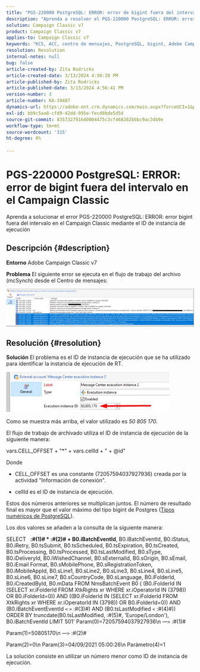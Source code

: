 ```yaml
---
title: "PGS-220000 PostgreSQL: ERROR: error de bigint fuera del intervalo en el Campaign Classic"
description: "Aprenda a resolver el PGS-220000 PostgreSQL: ERROR: error bigint fuera del intervalo en el Campaign Classic"
solution: Campaign Classic v7
product: Campaign Classic v7
applies-to: Campaign Classic v7
keywords: "KCS, ACC, centro de mensajes, PostgreSQL, bigint, Adobe Campaign Classic v7, PGS-220000, ERROR: bigint fuera del intervalo, resolución de problemas"
resolution: Resolution
internal-notes: null
bug: false
article-created-by: Zita Rodricks
article-created-date: 3/13/2024 4:50:20 PM
article-published-by: Zita Rodricks
article-published-date: 3/13/2024 4:56:41 PM
version-number: 3
article-number: KA-19487
dynamics-url: https://adobe-ent.crm.dynamics.com/main.aspx?forceUCI=1&pagetype=entityrecord&etn=knowledgearticle&id=f1155bc4-59e1-ee11-904d-6045bd0065b6
exl-id: bb9c5aa8-cfd9-42dd-995e-fecd8bde5d5d
source-git-commit: 835732791640004475c3cf468262bbbc9ac34b9e
workflow-type: tm+mt
source-wordcount: '315'
ht-degree: 0%

---
```


# PGS-220000 PostgreSQL: ERROR: error de bigint fuera del intervalo en el Campaign Classic


Aprenda a solucionar el error PGS-220000 PostgreSQL: ERROR: error bigint fuera del intervalo en el Campaign Classic mediante el ID de instancia de ejecución

## Descripción {#description}


<b>Entorno</b>
Adobe Campaign Classic v7

<b>Problema</b>
El siguiente error se ejecuta en el flujo de trabajo del archivo (mcSynch) desde el Centro de mensajes:

![](assets/___f3155bc4-59e1-ee11-904d-6045bd0065b6___.png)




## Resolución {#resolution}


<b>Solución</b>
El problema es el ID de instancia de ejecución que se ha utilizado para identificar la instancia de ejecución de RT.

![](assets/b19e48ed-65d1-ec11-a7b5-00224809c556.png)

Como se muestra más arriba, el valor utilizado es *50 805 170*.

El flujo de trabajo de archivado utiliza el ID de instancia de ejecución de la siguiente manera:

vars.CELL_OFFSET + &quot;\*&quot; + vars.cellId + &quot; + @id&quot;

Donde

- CELL_OFFSET es una constante (72057594037927936) creada por la actividad &quot;Información de conexión&quot;.

- cellId es el ID de instancia de ejecución.

Estos dos números anteriores se multiplican juntos. El número de resultado final es mayor que el valor máximo del tipo bigint de Postgres ([Tipos numéricos de PostgreSQL](https://www.postgresql.org/docs/10/datatype-numeric.html)).

Los dos valores se añaden a la consulta de la siguiente manera:

SELECT   <b>:#(1)# \* :#(2)# + B0.iBatchEventId</b>, B0.iBatchEventId, B0.iStatus, B0.iRetry, B0.tsSubmit, B0.tsScheduled, B0.tsExpiration, B0.tsCreated, B0.tsProcessing, B0.tsProcessed, B0.tsLastModified, B0.sType, B0.iDeliveryId, B0.iWishedChannel, B0.sExternalId, B0.sOrigin, B0.sEmail, B0.iEmail Format, B0.sMobilePhone, B0.sRegistrationToken, B0.iMobileAppId, B0.sLine1, B0.sLine2, B0.sLine3, B0.sLine4, B0.sLine5, B0.sLine6, B0.sLine7, B0.sCountryCode, B0.sLanguage, B0.iFolderId, B0.iCreatedById, B0.mData FROM NmsBatchEvent B0 ( (B0.iFolderId IN (SELECT xr.iFolderId FROM XtkRights xr WHERE xr.iOperatorId IN (3798)) OR B0.iFolderId=0)) AND ((B0.iFolderId IN (SELECT xr.iFolderId FROM XtkRights xr WHERE xr.iOperatorId IN (3798)) OR B0.iFolderId=0)) AND (B0.iBatchEventEventId `<` `>`  :#(3)#) AND (B0.tsLastModified `<`  :#(4)#)) ORDER BY truncdate(B0.tsLastModified, :#(5)#, &#39;Europe/London&#39;), B0.iBatchEventId LIMIT 501&#39; Param(0)=72057594037927936\n —`>`  :#(1)#

Param(1)=50805170\n —`>`  :#(2)#

Param(2)=0\n Param(3)=04/09/2021 05:00:26\n Parámetro(4)=1

La solución consiste en utilizar un número menor como ID de instancia de ejecución.

